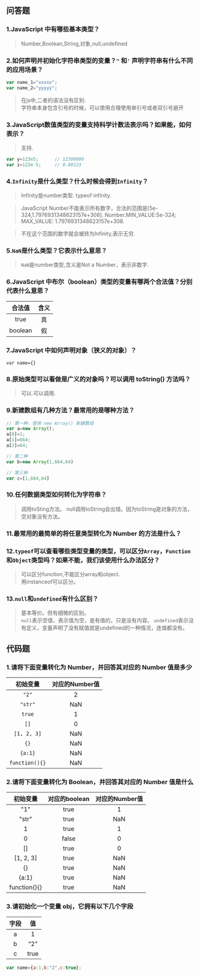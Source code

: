 ## 问答题
### 1.JavaScript 中有哪些基本类型？  
>Number,Boolean,String,对象,null,undefined

### 2.如何声明并初始化字符串类型的变量？`"` 和`'` 声明字符串有什么不同的应用场景？  
```js
var name_1="xxxxx";
var name_2="yyyyy";
```
>在js中,二者的语法没有区别.    
>字符串本身包含引号的时候，可以使用合理使用单引号或者双引号避开  

### 3.JavaScript数值类型的变量支持科学计数法表示吗？如果能，如何表示？  
>支持.  
```js
var y=123e5;      // 12300000
var z=123e-5;     // 0.00123
```

### 4.`Infinity`是什么类型？什么时候会得到`Infinity`？ 
>Infinity是number类型. typeof infinity.

>JavaScript Number不能表示所有数字，合法的范围是[5e-324,1.7976931348623157e+308].
Number.MIN_VALUE:5e-324;  
MAX_VALUE: 1.7976931348623157e+308.

>不在这个范围的数字就会被转为Infinity,表示无穷.
 
### 5.`NaN`是什么类型？它表示什么意思？  
>`NaN`是number类型,含义是Not a Number，表示非数字.

### 6.JavaScript 中布尔（boolean）类型的变量有哪两个合法值？分别代表什么意思？ 
| 合法值  | 含义  |
| :-----: | :---: |
|  true   |  真   |
| boolean |  假   |

### 7.JavaScript 中如何声明对象（狭义的对象）？  
```
var name={}
```

### 8.原始类型可以看做是广义的对象吗？可以调用 toString() 方法吗？  
>可以.可以调用.

### 9.新建数组有几种方法？最常用的是哪种方法？  
```js
// 第一种，使用 new Array() 新建数组
var a=new Array();
a[0]=1;
a[1]=664;
a[2]=64;

// 第二种
var b=new Array(1,664,64)

// 第三种
var c=[1,664,64]

```

### 10.任何数据类型如何转化为字符串？  
>调用toSting方法。
>null调用toString会出错。因为toString是对象的方法，空对象没有方法。

### 11.最常用的最简单的将任意类型转化为 Number 的方法是什么？  

### 12.`typeof`可以查看哪些类型变量的类型，可以区分`Array`，`Function`和`Object`类型吗？如果不能，我们该使用什么办法区分？  
>可以区分function,不能区分array和object.  
用instanceof可以区分。

### 13.`null`和`undefined`有什么区别？  
>基本等价。但有细微的区别。  
`null`表示空值，表示值为空，是有值的，只是没有内容。
`undefined`表示没有定义，变量声明了没有赋值就是undefined的一种情况，连值都没有。

## 代码题
### 1.请将下面变量转化为 Number，并回答其对应的 Number 值是多少  
|    初始变量    | 对应的Number值 |
| :------------: | :------------: |
|     `"2"`      |       2        |
|    `"str"`     |      NaN       |
|     `true`     |       1        |
|      `[]`      |       0        |
|  `[1, 2, 3]`   |      NaN       |
|      `{}`      |      NaN       |
|    `{a:1}`     |      NaN       |
| `function(){}` |      NaN       |

### 2.请将下面变量转化为 Boolean，并回答其对应的 Number 值是什么  
|   初始变量   | 对应的boolean | 对应的Number值 |
| :----------: | :-----------: | :------------: |
|     "1"      |     true      |       1        |
|    "str"     |     true      |      NaN       |
|      1       |     true      |       1        |
|      0       |     false     |       0        |
|      []      |     true      |       0        |
|  [1, 2, 3]   |     true      |      NaN       |
|      {}      |     true      |      NaN       |
|    {a:1}     |     true      |      NaN       |
| function(){} |     true      |      NaN       |

### 3.请初始化一个变量 obj，它拥有以下几个字段  
| 字段  |  值   |
| :---: | :---: |
|   a   |   1   |
|   b   |  “2”  |
|   c   | true  |
```js
var name={a:1,b:"2",c:true};
```